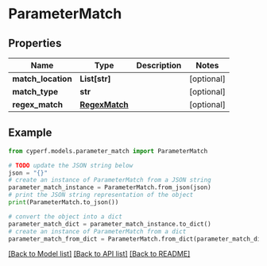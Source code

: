 # ParameterMatch


## Properties

Name | Type | Description | Notes
------------ | ------------- | ------------- | -------------
**match_location** | **List[str]** |  | [optional] 
**match_type** | **str** |  | [optional] 
**regex_match** | [**RegexMatch**](RegexMatch.md) |  | [optional] 

## Example

```python
from cyperf.models.parameter_match import ParameterMatch

# TODO update the JSON string below
json = "{}"
# create an instance of ParameterMatch from a JSON string
parameter_match_instance = ParameterMatch.from_json(json)
# print the JSON string representation of the object
print(ParameterMatch.to_json())

# convert the object into a dict
parameter_match_dict = parameter_match_instance.to_dict()
# create an instance of ParameterMatch from a dict
parameter_match_from_dict = ParameterMatch.from_dict(parameter_match_dict)
```
[[Back to Model list]](../README.md#documentation-for-models) [[Back to API list]](../README.md#documentation-for-api-endpoints) [[Back to README]](../README.md)



